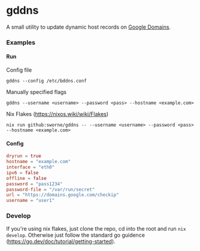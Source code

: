 # gddns
A small utility to update dynamic host records on [Google Domains](https://domains.google.com).

### Examples

#### Run

Config file
```shell
gddns --config /etc/bddns.conf
```

Manually specified flags
```shell
gddns --username <username> --password <pass> --hostname <example.com>
```

Nix Flakes (https://nixos.wiki/wiki/Flakes)
```shell
nix run github:sworne/gddns -- --username <username> --password <pass> --hostname <example.com>
```

#### Config 
```toml
dryrun = true
hostname = "example.com"
interface = "eth0"
ipv6 = false
offline = false
password = "pass1234"
password-file = "/var/run/secret"
url = "https://domains.google.com/checkip"
username = "user1"
```

### Develop

If you're using nix flakes, just clone the repo, cd into the root and run `nix develop`.
Otherwise just follow the standard go guidence (https://go.dev/doc/tutorial/getting-started).
